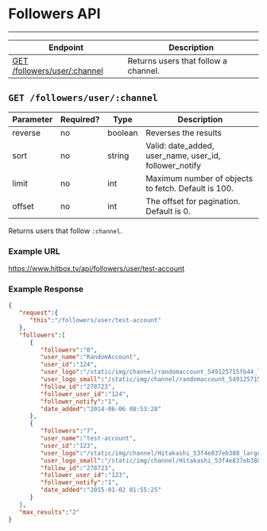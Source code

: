 # Followers API
***


| Endpoint | Description |
| ---- | --------------- |
| [GET /followers/user/:channel](/channel/followers.md#get-followersuserchannel) | Returns users that follow a channel. |

## `GET /followers/user/:channel`

| Parameter | Required? | Type | Description |
| --- | --- | --- | --- |
| reverse | no | boolean | Reverses the results |
| sort | no | string | Valid: date_added, user_name, user_id, follower_notify |
| limit | no | int | Maximum number of objects to fetch. Default is 100. |
| offset | no | int | The offset for pagination. Default is 0. |

Returns users that follow `:channel`.

### Example URL

https://www.hitbox.tv/api/followers/user/test-account

### Example Response 

```json
{
   "request":{
      "this":"/followers/user/test-account"
   },
   "followers":[
      {
         "followers":"0",
         "user_name":"RandomAccount",
         "user_id":"124",
         "user_logo":"/static/img/channel/randomaccount_549125715fb44_large.png",
         "user_logo_small":"/static/img/channel/randomaccount_549125715fb44_small.png",
         "follow_id":"278723",
         "follower_user_id":"124",
         "follower_notify":"1",
         "date_added":"2014-06-06 08:53:28"
      },
      {
         "followers":"7",
         "user_name":"test-account",
         "user_id":"123",
         "user_logo":"/static/img/channel/Hitakashi_53f4e837eb388_large.png",
         "user_logo_small":"/static/img/channel/Hitakashi_53f4e837eb388_small.png",
         "follow_id":"278723",
         "follower_user_id":"123",
         "follower_notify":"1",
         "date_added":"2015-01-02 01:55:25"
      }
   ],
   "max_results":"2"
}
```